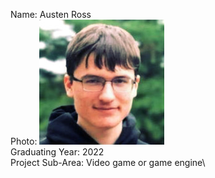 Name: Austen Ross\
Photo: ![Photo](images/me2.jpg)\
Graduating Year: 2022\
Project Sub-Area: Video game or game engine\

